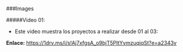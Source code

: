 ###Images

#####Video 01:
* Este video muestra los proyectos a realizar desde 01 al 03:

**Enlace:** https://1drv.ms/i/s!Aj7xfgsA_o9bjT5PItYvmzuqiqSt?e=a2343v